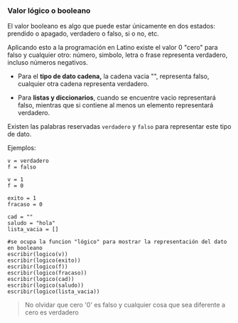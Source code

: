 ### Valor lógico o booleano

El valor booleano es algo que puede estar únicamente en dos estados: prendido o apagado, verdadero o falso, si o no, etc.

Aplicando esto a la programación en Latino existe el valor 0 "cero" para falso y cualquier otro: número, simbolo, letra o frase representa verdadero, incluso números negativos.

* Para el **tipo de dato cadena,** la cadena vacia "", representa falso, cualquier otra cadena representa verdadero.

* Para **listas y diccionarios**, cuando se encuentre vacio representará falso, mientras que si contiene al menos un elemento representará verdadero.

Existen las palabras reservadas `verdadero` y `falso` para representar este tipo de dato.

Ejemplos:

```
v = verdadero
f = falso

v = 1
f = 0

exito = 1
fracaso = 0

cad = ""
saludo = "hola"
lista_vacia = []

#se ocupa la funcion "lógico" para mostrar la representación del dato en booleano
escribir(logico(v))
escribir(logico(exito))
escribir(logico(f))
escribir(logico(fracaso))
escribir(logico(cad))
escribir(logico(saludo))
escribir(logico(lista_vacia))
```

> No olvidar que cero '0' es falso y cualquier cosa que sea diferente a cero es verdadero



